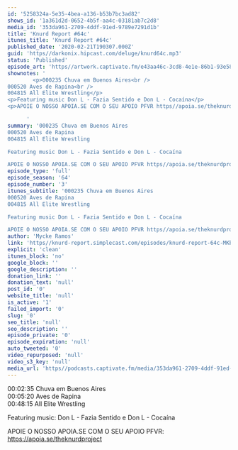 ```yaml
---
id: '5258324a-5e35-4bea-a136-b53b7bc3ad82'
shows_id: '1a361d2d-0652-4b5f-aa4c-03181ab7c2d8'
media_id: '353da961-2709-4ddf-91ed-9789e7291d1b'
title: 'Knurd Report #64c'
itunes_title: 'Knurd Report #64c'
published_date: '2020-02-21T190307.000Z'
guid: 'https//darkonix.hipcast.com/deluge/knurd64c.mp3'
status: 'Published'
episode_art: 'https//artwork.captivate.fm/e43aa46c-3cd8-4e1e-86b1-93e5863c4080/1000-itunes-1582315387.jpg'
shownotes: '
        <p>000235 Chuva em Buenos Aires<br />
000520 Aves de Rapina<br />
004815 All Elite Wrestling</p>
<p>Featuring music Don L - Fazia Sentido e Don L - Cocaína</p>
<p>APOIE O NOSSO APOIA.SE COM O SEU APOIO PFVR https//apoia.se/theknurdproject</p>

      '
summary: '000235 Chuva em Buenos Aires
000520 Aves de Rapina
004815 All Elite Wrestling

Featuring music Don L - Fazia Sentido e Don L - Cocaína

APOIE O NOSSO APOIA.SE COM O SEU APOIO PFVR https//apoia.se/theknurdproject'
episode_type: 'full'
episode_season: '64'
episode_number: '3'
itunes_subtitle: '000235 Chuva em Buenos Aires
000520 Aves de Rapina
004815 All Elite Wrestling

Featuring music Don L - Fazia Sentido e Don L - Cocaína

APOIE O NOSSO APOIA.SE COM O SEU APOIO PFVR https//apoia.se/theknurdproject'
author: 'Mycke Ramos'
link: 'https//knurd-report.simplecast.com/episodes/knurd-report-64c-MKbh9CXh'
explicit: 'clean'
itunes_block: 'no'
google_block: ''
google_description: ''
donation_link: ''
donation_text: 'null'
post_id: '0'
website_title: 'null'
is_active: '1'
failed_import: '0'
slug: '0'
seo_title: 'null'
seo_description: ''
episode_private: '0'
episode_expiration: 'null'
auto_tweeted: '0'
video_repurposed: 'null'
video_s3_key: 'null'
media_url: 'https//podcasts.captivate.fm/media/353da961-2709-4ddf-91ed-9789e7291d1b/knurd64c_tc.mp3'
---
```

00:02:35 Chuva em Buenos Aires  
00:05:20 Aves de Rapina  
00:48:15 All Elite Wrestling

Featuring music: Don L - Fazia Sentido e Don L - Cocaína

APOIE O NOSSO APOIA.SE COM O SEU APOIO PFVR: https://apoia.se/theknurdproject